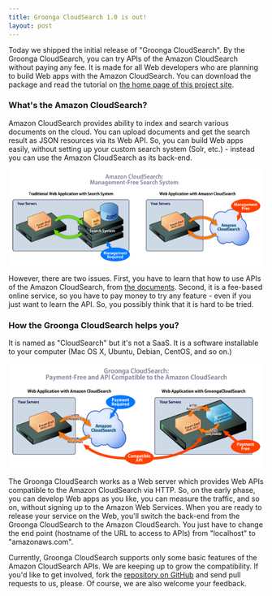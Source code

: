 ```yaml
---
title: Groonga CloudSearch 1.0 is out!
layout: post
---
```


Today we shipped the initial release of "Groonga CloudSearch". By the Groonga CloudSearch, you can try APIs of the Amazon CloudSearch without paying any fee. It is made for all Web developers who are planning to build Web apps with the Amazon CloudSearch. You can download the package and read the tutorial on [the home page of this project site](http://gcs.groonga.org/).


### What's the Amazon CloudSearch?

Amazon CloudSearch provides ability to index and search various documents on the cloud. You can upload documents and get the search result as JSON resources via its Web API. So, you can build Web apps easily, without setting up your custom search system (Solr, etc.) - instead you can use the Amazon CloudSearch as its back-end.

<a href="/images/architecture-trad-vs-acs-large.png" rel="lightbox"><img src="/images/architecture-trad-vs-acs-small.png" alt="(Figure 1: Legacy Web Apps v.s. Web Apps with Amazon CloudSearch)" /></a>

However, there are two issues. First, you have to learn that how to use APIs of the Amazon CloudSearch, from [the documents](http://aws.amazon.com/documentation/cloudsearch/). Second, it is a fee-based online service, so you have to pay money to try any feature - even if you just want to learn the API. So, you possibly think that it is hard to be tried.

### How the Groonga CloudSearch helps you?

It is named as "CloudSearch" but it's not a SaaS. It is a software installable to your computer (Mac OS X, Ubuntu, Debian, CentOS, and so on.)

<a href="/images/architecture-acs-vs-gcs-large.png" rel="lightbox"><img src="/images/architecture-acs-vs-gcs-small.png" alt="(Figure 2: Web Apps with Amazon CloudSearch v.s. Web Apps with Groonga CloudSearch)" /></a>

The Groonga CloudSearch works as a Web server which provides Web APIs compatible to the Amazon CloudSearch via HTTP. So, on the early phase, you can develop Web apps as you like, you can measure the traffic, and so on, without signing up to the Amazon Web Services. When you are ready to release your service on the Web, you'll switch the back-end from the Groonga CloudSearch to the Amazon CloudSearch. You just have to change the end point (hostname of the URL to access to APIs) from "localhost" to "amazonaws.com".

Currently, Groonga CloudSearch supports only some basic features of the Amazon CloudSearch APIs. We are keeping up to grow the compatibility. If you'd like to get involved, fork the [repository on GitHub](https://github.com/groonga/gcs) and send pull requests to us, please. Of course, we are also welcome your feedback.

